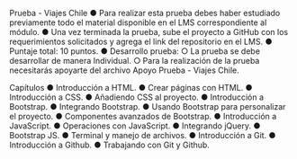 Prueba - Viajes Chile
● Para realizar esta prueba debes haber estudiado previamente todo el material disponible en el LMS correspondiente al módulo.
● Una vez terminada la prueba, sube el proyecto a GitHub con los requerimientos solicitados y agrega el link del repositorio en el LMS.
● Puntaje total: 10 puntos.
● Desarrollo prueba:
○ La prueba se debe desarrollar de manera Individual.
○ Para la realización de la prueba necesitarás apoyarte del archivo Apoyo
Prueba - Viajes Chile.


Capítulos
● Introducción a HTML.
● Crear páginas con HTML.
● Introducción a CSS.
● Añadiendo CSS al proyecto.
● Introducción a Bootstrap.
● Integrando Bootstrap.
● Usando Bootstrap para personalizar el proyecto.
● Componentes avanzados de Bootstrap.
● Introducción a JavaScript.
● Operaciones con JavaScript.
● Integrando jQuery.
● Bootstrap JS.
● Terminal y manejo de archivos.
● Introducción a Git.
● Introducción a Github.
● Trabajando con Git y Github.

